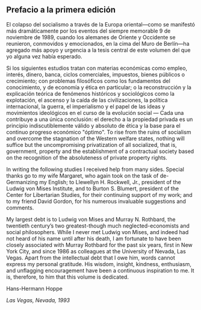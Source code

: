## Prefacio a la primera edición

El colapso del socialismo a través de la Europa oriental—como se manifestó más dramáticamente por los eventos del siempre memorable 9 de noviembre de 1989, cuando los alemanes de Oriente y Occidente se reunieron, conmovidos y emocionados, en la cima del Muro de Berlín—ha agregado más apoyo y urgencia a la tesis central de este volumen del que yo alguna vez había esperado.

Si los siguientes estudios tratan con materias económicas como empleo, interés, dinero, banca, ciclos comerciales, impuestos, bienes públicos o crecimiento; con problemas filosóficos como los fundamentos del conocimiento, y de economía y ética en particular; o la reconstrucción y la explicación teórica de fenómenos históricos y sociológicos como la explotación, el ascenso y la caída de las civilizaciones, la política internacional, la guerra, el imperialismo y el papel de las ideas y movimientos ideológicos en el curso de la evolución social — Cada una contribuye a una única conclusión: el derecho a la propiedad privada es un principio indiscutiblemente válido y absoluto de ética y la base para el continuo progreso económico "óptimo". To rise from the ruins of socialism and overcome the stagnation of the Western welfare states, nothing will suffice but the uncompromising privatization of all socialized, that is, government, property and the establishment of a contractual society based on the recognition of the absoluteness of private property rights.

In writing the following studies I received help from many sides. Special thanks go to my wife Margaret, who again took on the task of de-Germanizing my English; to Llewellyn H. Rockwell, Jr., president of the Ludwig von Mises Institute, and to Burton S. Blumert, president of the Center for Libertarian Studies, for their continuing support of my work; and to my friend David Gordon, for his numerous invaluable suggestions and comments.

My largest debt is to Ludwig von Mises and Murray N. Rothbard, the twentieth century’s two greatest-though much neglected-economists and social philosophers. While I never met Ludwig von Mises, and indeed had not heard of his name until after his death, I am fortunate to have been closely associated with Murray Rothbard for the past six years, first in New York City, and since 1986 as colleagues at the University of Nevada, Las Vegas. Apart from the intellectual debt that I owe him, words cannot express my personal gratitude. His wisdom, insight, kindness, enthusiasm, and unflagging encouragement have been a continuous inspiration to me. It is, therefore, to him that this volume is dedicated.

Hans-Hermann Hoppe

*Las Vegas, Nevada, 1993*
